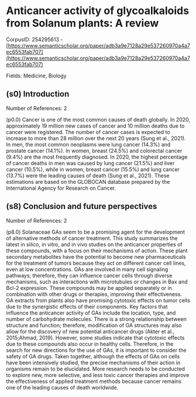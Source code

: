 # Anticancer activity of glycoalkaloids from Solanum plants: A review

CorpusID: 254295613 - [https://www.semanticscholar.org/paper/adb3a9e7128a29e537260970a4a7ec6553fab707](https://www.semanticscholar.org/paper/adb3a9e7128a29e537260970a4a7ec6553fab707)

Fields: Medicine, Biology

## (s0) Introduction
Number of References: 2

(p0.0) Cancer is one of the most common causes of death globally. In 2020, approximately 19 million new cases of cancer and 10 million deaths due to cancer were registered. The number of cancer cases is expected to increase to more than 28 million over the next 20 years (Sung et al., 2021). In men, the most common neoplasms were lung cancer (14.3%) and prostate cancer (14.1%). In women, breast (24.5%) and colorectal cancer (9.4%) are the most frequently diagnosed. In 2020, the highest percentage of cancer deaths in men was caused by lung cancer (21.5%) and liver cancer (10.5%), while in women, breast cancer (15.5%) and lung cancer (13.7%) were the leading causes of death (Sung et al., 2021). These estimations are based on the GLOBOCAN database prepared by the International Agency for Research on Cancer.
## (s8) Conclusion and future perspectives
Number of References: 2

(p8.0) Solanaceae GAs seem to be a promising agent for the development of alternative methods of cancer treatment. This study summarizes the latest in silico, in vitro, and in vivo studies on the anticancer properties of these compounds, with a focus on their mechanisms of action. These plant secondary metabolites have the potential to become new pharmaceuticals for the treatment of tumors because they act on different cancer cell lines, even at low concentrations. GAs are involved in many cell signaling pathways; therefore, they can influence cancer cells through diverse mechanisms, such as interactions with microtubules or changes in Bax and Bcl-2 expression. These compounds may be applied separately or in combination with other drugs or therapies, improving their effectiveness. GA extracts from plants also have promising cytotoxic effects on tumor cells due to the synergistic effects of their components. Key factors that influence the anticancer activity of GAs include the location, type, and number of carbohydrate molecules. There is a strong relationship between structure and function; therefore, modification of GA structures may also allow for the discovery of new potential anticancer drugs (Akter et al., 2015;Ahmad, 2019). However, some studies indicate that cytotoxic effects due to these compounds also occur in healthy cells. Therefore, in the search for new directions for the use of GAs, it is important to consider the safety of GA drugs. Taken together, although the effects of GAs on cells have been intensively studied, the precise mechanisms of their action in organisms remain to be elucidated. More research needs to be conducted to explore new, more selective, and less toxic cancer therapies and improve the effectiveness of applied treatment methods because cancer remains one of the leading causes of death worldwide.
